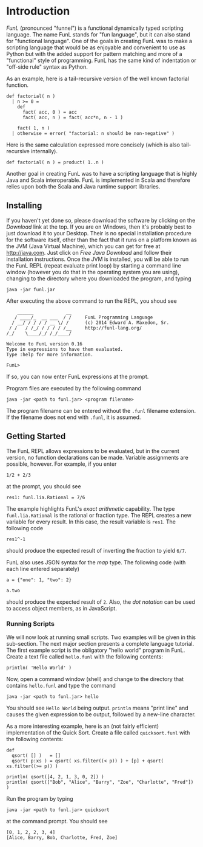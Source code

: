 # Introduction

*FunL* (pronounced "funnel") is a functional dynamically typed scripting language. The name FunL stands for "fun language", but it can also stand for "functional language".  One of the goals in creating FunL was to make a scripting language that would be as enjoyable and convenient to use as Python but with the added support for pattern matching and more of a "functional" style of programming.  FunL has the same kind of indentation or "off-side rule" syntax as Python.

As an example, here is a tail-recursive version of the well known factorial function.

    def factorial( n )
      | n >= 0 =
        def
          fact( acc, 0 ) = acc
          fact( acc, n ) = fact( acc*n, n - 1 )

        fact( 1, n )
      | otherwise = error( "factorial: n should be non-negative" )

Here is the same calculation expressed more concisely (which is also tail-recursive internally).

    def factorial( n ) = product( 1..n )

Another goal in creating FunL was to have a scripting language that is highly Java and Scala interoperable.  FunL is implemented in Scala and therefore relies upon both the Scala and Java runtime support libraries.


## Installing

If you haven't yet done so, please download the software by clicking on the *Download* link at the top.  If you are on Windows, then it's probably best to just download it to your Desktop.  Their is no special installation procedure for the software itself, other than the fact that it runs on a platform known as the JVM (Java Virtual Machine), which you can get for free at <http://java.com>.  Just click on *Free Java Download* and follow their installation instructions.  Once the JVM is installed, you will be able to run the FunL REPL (repeat evaluate print loop) by starting a command line window (however you do that in the operating system you are using), changing to the directory where you downloaded the program, and typing

	java -jar funl.jar

After executing the above command to run the REPL, you shoud see

	    ______            __
	   / ____/_  __ ___  / /     FunL Programming Language
	  / __/ / / / / __ \/ /      (c) 2014 Edward A. Maxedon, Sr.
	 / /   / /_/ / / / / /__     http://funl-lang.org/
	/_/    \____/_/ /_/____/

	Welcome to FunL version 0.16
	Type in expressions to have them evaluated.
	Type :help for more information.

	FunL>

If so, you can now enter FunL expressions at the prompt.

Program files are executed by the following command

	java -jar <path to funl.jar> <program filename>

The program filename can be entered without the `.funl` filename extension.  If the filename does not end with `.funl`, it is assumed.


## Getting Started

The FunL REPL allows expressions to be evaluated, but in the current version, no function declarations can be made.  Variable assignments are possible, however.  For example, if you enter

	1/2 + 2/3

at the prompt, you should see

	res1: funl.lia.Rational = 7/6

The example highlights FunL's *exact arithmetic* capability.  The type `funl.lia.Rational` is the rational or fraction type. The REPL creates a new variable for every result.  In this case, the result variable is `res1`.  The following code

	res1^-1

should produce the expected result of inverting the fraction to yield `6/7`.

FunL also uses JSON syntax for the *map* type.  The following code (with each line entered separately)

	a = {"one": 1, "two": 2}

	a.two

should produce the expected result of `2`.  Also, the *dot notation* can be used to access object members, as in JavaScript.


### Running Scripts

We will now look at running small scripts.  Two examples will be given in this sub-section.  The next major section presents a complete language tutorial.  The first example script is the obligatory "hello world" program in FunL.  Create a text file called `hello.funl` with the following contents:

	println( 'Hello World' )

Now, open a command window (shell) and change to the directory that contains `hello.funl` and type the command

	java -jar <path to funl.jar> hello

You should see `Hello World` being output.  `println` means "print line" and causes the given expression to be output, followed by a new-line character.

As a more interesting example, here is an (not fairly efficient) implementation of the Quick Sort.  Create a file called `quicksort.funl` with the following contents:

	def
	  qsort( [] )   = []
	  qsort( p:xs ) = qsort( xs.filter((< p)) ) + [p] + qsort( xs.filter((>= p)) )

	println( qsort([4, 2, 1, 3, 0, 2]) )
	println( qsort(["Bob", "Alice", "Barry", "Zoe", "Charlotte", "Fred"]) )

Run the program by typing

	java -jar <path to funl.jar> quicksort

at the command prompt.  You should see

	[0, 1, 2, 2, 3, 4]
	[Alice, Barry, Bob, Charlotte, Fred, Zoe]
